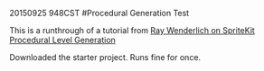 20150925 948CST
#Procedural Generation Test

This is a runthrough of a tutorial from [Ray Wenderlich on SpriteKit Procedural Level Generation](http://www.raywenderlich.com/49502/procedural-level-generation-in-games-tutorial-part-1)

Downloaded the starter project. Runs fine for once. 
